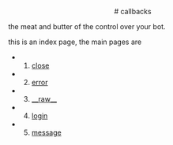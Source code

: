 <p align="center">
# callbacks
</p>
the meat and butter of the control over your bot.

this is an index page, the main pages are

- 1. [close](./close.md)
- 2. [error](./error.md)
- 3. [\_\_raw\_\_](./raw.md)
- 4. [login](./login.md)
- 5. [message](./message.md)
